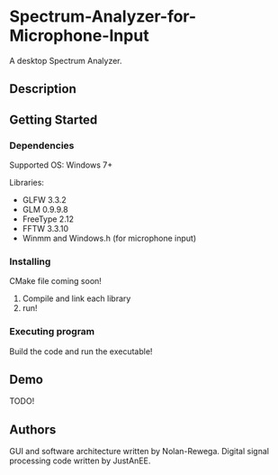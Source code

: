 # Spectrum-Analyzer-for-Microphone-Input

A desktop Spectrum Analyzer.

## Description

## Getting Started
### Dependencies
Supported OS: Windows 7+

Libraries:
* GLFW 3.3.2
* GLM 0.9.9.8
* FreeType 2.12
* FFTW 3.3.10
* Winmm and Windows.h (for microphone input)

### Installing
CMake file coming soon!

1. Compile and link each library 
2. run! 

### Executing program
Build the code and run the executable!

## Demo
TODO!

## Authors

GUI and software architecture written by Nolan-Rewega.
Digital signal processing code written by JustAnEE. 

